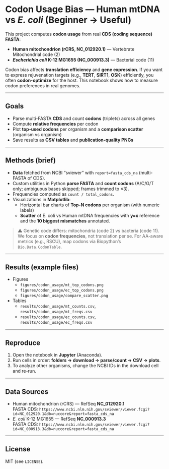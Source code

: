 # Codon Usage Bias — Human mtDNA vs *E. coli* (Beginner → Useful)

This project computes **codon usage** from real **CDS (coding sequence) FASTA**:
- **Human mitochondrion (rCRS, NC_012920.1)** — Vertebrate Mitochondrial code (2)  
- ***Escherichia coli* K-12 MG1655 (NC_000913.3)** — Bacterial code (11)

Codon bias affects **translation efficiency** and **gene expression**. If you want to express rejuvenation targets (e.g., **TERT**, **SIRT1**, **OSK**) efficiently, you often **codon-optimize** for the host. This notebook shows how to measure codon preferences in real genomes.

---

## Goals
- Parse multi-FASTA **CDS** and count **codons** (triplets) across all genes  
- Compute **relative frequencies** per codon  
- Plot **top-used codons** per organism and a **comparison scatter** (organism vs organism)  
- Save results as **CSV tables** and **publication-quality PNGs**  

---

## Methods (brief)
- **Data** fetched from NCBI “sviewer” with `report=fasta_cds_na` (multi-FASTA of CDS).  
- Custom utilities in Python **parse FASTA** and **count codons** (A/C/G/T only; ambiguous bases skipped; frames trimmed to ×3).  
- Frequencies computed as `count / total_codons`.  
- Visualizations in **Matplotlib**:
  - Horizontal bar charts of **Top-N codons** per organism (with numeric labels)
  - **Scatter** of E. coli vs Human mtDNA frequencies with **y=x** reference and the **10 biggest mismatches** annotated.

> ⚠️ Genetic code differs: mitochondria (code 2) vs bacteria (code 11). We focus on **codon frequencies**, not translation per se. For AA-aware metrics (e.g., RSCU), map codons via Biopython’s `Bio.Data.CodonTable`.

---

## Results (example files)
- Figures  
  - `figures/codon_usage/mt_top_codons.png`  
  - `figures/codon_usage/ec_top_codons.png`  
  - `figures/codon_usage/compare_scatter.png`  
- Tables  
  - `results/codon_usage/mt_counts.csv`, `results/codon_usage/mt_freqs.csv`  
  - `results/codon_usage/ec_counts.csv`, `results/codon_usage/ec_freqs.csv`

---

## Reproduce
1. Open the notebook in **Jupyter** (Anaconda).  
2. Run cells in order: **folders → download → parse/count → CSV → plots**.  
3. To analyze other organisms, change the NCBI IDs in the download cell and re-run.

---

## Data Sources
- Human mitochondrion (rCRS) — RefSeq **NC_012920.1**  
  FASTA CDS: `https://www.ncbi.nlm.nih.gov/sviewer/viewer.fcgi?id=NC_012920.1&db=nuccore&report=fasta_cds_na`  
- *E. coli* K-12 MG1655 — RefSeq **NC_000913.3**  
  FASTA CDS: `https://www.ncbi.nlm.nih.gov/sviewer/viewer.fcgi?id=NC_000913.3&db=nuccore&report=fasta_cds_na`

---

## License
MIT (see `LICENSE`).
